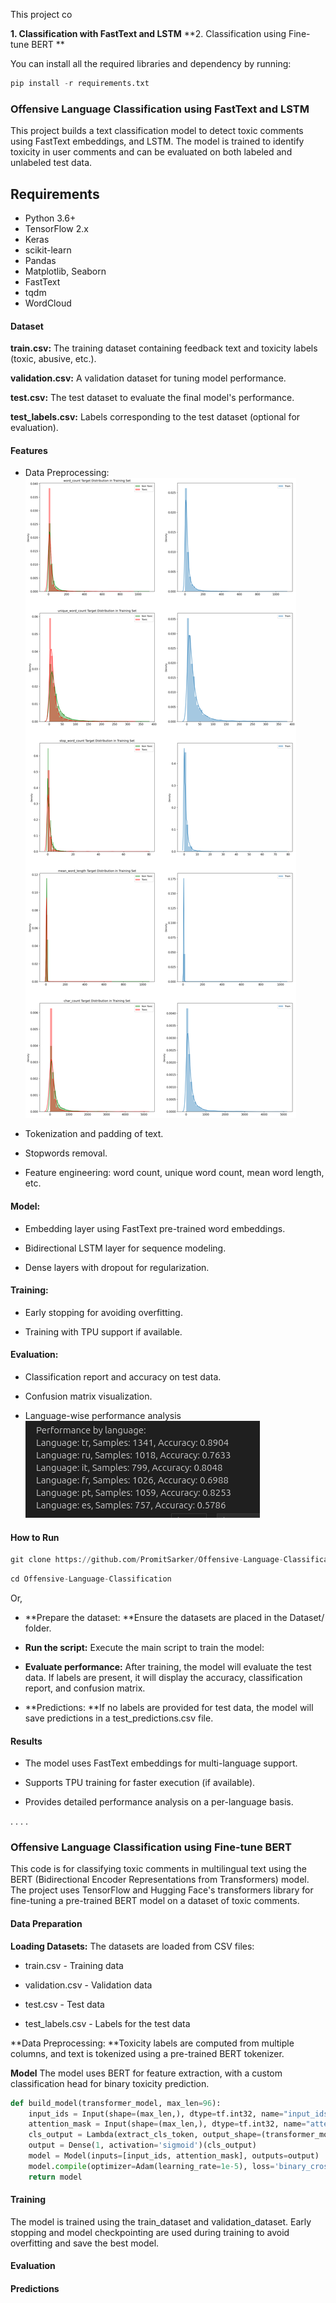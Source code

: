 This project co

**1.  Classification with FastText and LSTM**
**2. Classification using Fine-tune BERT **

You can install all the required libraries and dependency by running:

```python
pip install -r requirements.txt
```

### Offensive Language Classification using FastText and LSTM

This project builds a text classification model to detect toxic comments using FastText embeddings, and LSTM. The model is trained to identify toxicity in user comments and can be evaluated on both labeled and unlabeled test data.

## Requirements

- Python 3.6+
- TensorFlow 2.x
- Keras
- scikit-learn
- Pandas
- Matplotlib, Seaborn
- FastText
- tqdm
- WordCloud

#### Dataset
**train.csv:** The training dataset containing feedback text and toxicity labels (toxic, abusive, etc.).

**validation.csv:** A validation dataset for tuning model performance.

**test.csv:** The test dataset to evaluate the final model's performance.

**test_labels.csv:** Labels corresponding to the test dataset (optional for evaluation).


#### Features
- Data Preprocessing:
![Visualization of Train Data](https://github.com/PromitSarker/Offensive-Language-Classification/blob/main/toxic_non_toxic.png "Visualization of Train Data")

- Tokenization and padding of text.

- Stopwords removal.

- Feature engineering: word count, unique word count, mean word length, etc.

#### Model:

- Embedding layer using FastText pre-trained word embeddings.

- Bidirectional LSTM layer for sequence modeling.

- Dense layers with dropout for regularization.

#### Training:

- Early stopping for avoiding overfitting.

- Training with TPU support if available.

#### Evaluation:

- Classification report and accuracy on test data.

- Confusion matrix visualization.

- Language-wise performance analysis
![Langugae wise performance](https://github.com/PromitSarker/Offensive-Language-Classification/blob/main/language_performance.png "Langugae wise performance")

#### How to Run

```python
git clone https://github.com/PromitSarker/Offensive-Language-Classification.git

```
```python
cd Offensive-Language-Classification
```
Or,

- **Prepare the dataset: **Ensure the datasets are placed in the Dataset/ folder.

- **Run the script:** Execute the main script to train the model:

- **Evaluate performance:** After training, the model will evaluate the test data. If labels are present, it will display the accuracy, classification report, and confusion matrix.

- **Predictions: **If no labels are provided for test data, the model will save predictions in a test_predictions.csv file.

#### Results
- The model uses FastText embeddings for multi-language support.

- Supports TPU training for faster execution (if available).

- Provides detailed performance analysis on a per-language basis.

.
.
.
.

### Offensive Language Classification using Fine-tune BERT

This code is for classifying toxic comments in multilingual text using the BERT (Bidirectional Encoder Representations from Transformers) model. The project uses TensorFlow and Hugging Face's transformers library for fine-tuning a pre-trained BERT model on a dataset of toxic comments.

#### Data Preparation
**Loading Datasets:** The datasets are loaded from CSV files:

- train.csv - Training data

- validation.csv - Validation data

- test.csv - Test data

- test_labels.csv - Labels for the test data

**Data Preprocessing: **Toxicity labels are computed from multiple columns, and text is tokenized using a pre-trained BERT tokenizer.

**Model**
The model uses BERT for feature extraction, with a custom classification head for binary toxicity prediction.

```python
def build_model(transformer_model, max_len=96):
    input_ids = Input(shape=(max_len,), dtype=tf.int32, name="input_ids")
    attention_mask = Input(shape=(max_len,), dtype=tf.int32, name="attention_mask")
    cls_output = Lambda(extract_cls_token, output_shape=(transformer_model.config.hidden_size,))([input_ids, attention_mask])
    output = Dense(1, activation='sigmoid')(cls_output)
    model = Model(inputs=[input_ids, attention_mask], outputs=output)
    model.compile(optimizer=Adam(learning_rate=1e-5), loss='binary_crossentropy', metrics=['accuracy', tf.keras.metrics.AUC()])
    return model
```
#### **Training**
The model is trained using the train_dataset and validation_dataset. Early stopping and model checkpointing are used during training to avoid overfitting and save the best model.

#### Evaluation
#### Predictions
